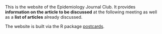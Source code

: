 This is the website of the Epidemiology Journal Club. It provides **information on the article to be discussed** at the following meeting as well as a **list of articles** already discussed. 

The website is built via the R package [postcards](https://github.com/seankross/postcards). 
